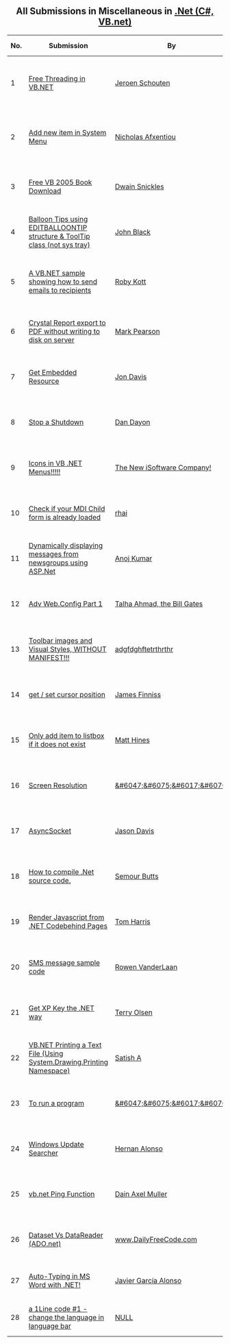 ﻿<div align="center">

## All Submissions in Miscellaneous in [\.Net \(C\#, VB\.net\)](../ByWorld/net-c-vb-net.md)

</div>

No.  | Submission | By   | User Rating
---- | ---------- | ---- | -----------
1 | [Free Threading in VB\.NET<br />](https://github.com/Planet-Source-Code/jeroen-schouten-free-threading-in-vb-net__10-658) | [Jeroen Schouten](../ByAuthor/jeroen-schouten.md) | 4.8 (124 globes from 26 users)
2 | [Add new item in System Menu<br />](https://github.com/Planet-Source-Code/nicholas-afxentiou-add-new-item-in-system-menu__10-1519) | [Nicholas Afxentiou](../ByAuthor/nicholas-afxentiou.md) | 4.7 (56 globes from 12 users)
3 | [Free VB 2005 Book Download<br />](https://github.com/Planet-Source-Code/dwain-snickles-free-vb-2005-book-download__10-4611) | [Dwain Snickles](../ByAuthor/dwain-snickles.md) | 4.9 (39 globes from 8 users)
4 | [Balloon Tips using EDITBALLOONTIP structure &amp; ToolTip class \(not sys tray\)<br />](https://github.com/Planet-Source-Code/john-black-balloon-tips-using-editballoontip-structure-amp-tooltip-class-not-sys-tray__10-7109) | [John Black](../ByAuthor/john-black.md) | 4.6 (37 globes from 8 users)
5 | [A VB\.NET sample showing how to send emails to recipients<br />](https://github.com/Planet-Source-Code/roby-kott-a-vb-net-sample-showing-how-to-send-emails-to-recipients__10-767) | [Roby Kott](../ByAuthor/roby-kott.md) | 2.6 (34 globes from 13 users)
6 | [Crystal Report export to PDF without writing to disk on server<br />](https://github.com/Planet-Source-Code/mark-pearson-crystal-report-export-to-pdf-without-writing-to-disk-on-server__10-1503) | [Mark Pearson](../ByAuthor/mark-pearson.md) | 4.7 (33 globes from 7 users)
7 | [Get Embedded Resource<br />](https://github.com/Planet-Source-Code/jon-davis-get-embedded-resource__10-1102) | [Jon Davis](../ByAuthor/jon-davis.md) | 4.8 (29 globes from 6 users)
8 | [Stop a Shutdown<br />](https://github.com/Planet-Source-Code/dan-dayon-stop-a-shutdown__10-2275) | [Dan Dayon](../ByAuthor/dan-dayon.md) | 4.8 (29 globes from 6 users)
9 | [Icons in VB \.NET Menus\!\!\!\!\!<br />](https://github.com/Planet-Source-Code/the-new-isoftware-company-icons-in-vb-net-menus__10-179) | [The New iSoftware Company\!](../ByAuthor/the-new-isoftware-company.md) | 4.1 (29 globes from 7 users)
10 | [Check if your MDI Child form is already loaded<br />](https://github.com/Planet-Source-Code/rhai-check-if-your-mdi-child-form-is-already-loaded__10-4007) | [rhai](../ByAuthor/rhai.md) | 4.8 (24 globes from 5 users)
11 | [Dynamically displaying messages from newsgroups using ASP\.Net<br />](https://github.com/Planet-Source-Code/anoj-kumar-dynamically-displaying-messages-from-newsgroups-using-asp-net__10-690) | [Anoj Kumar](../ByAuthor/anoj-kumar.md) | 4.6 (23 globes from 5 users)
12 | [Adv Web\.Config Part 1<br />](https://github.com/Planet-Source-Code/talha-ahmad-the-bill-gates-adv-web-config-part-1__10-3534) | [Talha Ahmad, the Bill Gates](../ByAuthor/talha-ahmad-the-bill-gates.md) | 4.2 (21 globes from 5 users)
13 | [Toolbar images and Visual Styles, WITHOUT MANIFEST\!\!\!<br />](https://github.com/Planet-Source-Code/adgfdghftetrthrthr-toolbar-images-and-visual-styles-without-manifest__10-2972) | [adgfdghftetrthrthr](../ByAuthor/adgfdghftetrthrthr.md) | 5.0 (20 globes from 4 users)
14 | [get / set cursor position<br />](https://github.com/Planet-Source-Code/james-finniss-get-set-cursor-position__10-4240) | [James Finniss](../ByAuthor/james-finniss.md) | 4.0 (20 globes from 5 users)
15 | [Only add item to listbox if it does not exist<br />](https://github.com/Planet-Source-Code/matt-hines-only-add-item-to-listbox-if-it-does-not-exist__10-417) | [Matt Hines](../ByAuthor/matt-hines.md) | 4.5 (18 globes from 4 users)
16 | [Screen Resolution<br />](https://github.com/Planet-Source-Code/amp-6047-amp-6075-amp-6017-amp-6070-screen-resolution__10-1766) | [&amp;\#6047;&amp;\#6075;&amp;\#6017;&amp;\#6070;](../ByAuthor/amp-6047-amp-6075-amp-6017-amp-6070.md) | 4.3 (17 globes from 4 users)
17 | [AsyncSocket<br />](https://github.com/Planet-Source-Code/jason-davis-asyncsocket__10-5331) | [Jason Davis](../ByAuthor/jason-davis.md) | 4.3 (17 globes from 4 users)
18 | [How to compile \.Net source code\.<br />](https://github.com/Planet-Source-Code/semour-butts-how-to-compile-net-source-code__10-3622) | [Semour Butts](../ByAuthor/semour-butts.md) | 3.8 (15 globes from 4 users)
19 | [Render Javascript from \.NET Codebehind Pages<br />](https://github.com/Planet-Source-Code/tom-harris-render-javascript-from-net-codebehind-pages__10-112) | [Tom Harris](../ByAuthor/tom-harris.md) | 4.7 (14 globes from 3 users)
20 | [SMS message sample code<br />](https://github.com/Planet-Source-Code/rowen-vanderlaan-sms-message-sample-code__10-1402) | [Rowen VanderLaan](../ByAuthor/rowen-vanderlaan.md) | 4.7 (14 globes from 3 users)
21 | [Get XP Key the \.NET way<br />](https://github.com/Planet-Source-Code/terry-olsen-get-xp-key-the-net-way__10-4834) | [Terry Olsen](../ByAuthor/terry-olsen.md) | 4.7 (14 globes from 3 users)
22 | [VB\.NET Printing a Text File \(Using System\.Drawing\.Printing Namespace\)<br />](https://github.com/Planet-Source-Code/satish-a-vb-net-printing-a-text-file-using-system-drawing-printing-namespace__10-24) | [Satish A](../ByAuthor/satish-a.md) | 5.0 (10 globes from 2 users)
23 | [To run a program<br />](https://github.com/Planet-Source-Code/amp-6047-amp-6075-amp-6017-amp-6070-to-run-a-program__10-1561) | [&amp;\#6047;&amp;\#6075;&amp;\#6017;&amp;\#6070;](../ByAuthor/amp-6047-amp-6075-amp-6017-amp-6070.md) | 5.0 (10 globes from 2 users)
24 | [Windows Update Searcher<br />](https://github.com/Planet-Source-Code/hernan-alonso-windows-update-searcher__10-4262) | [Hernan Alonso](../ByAuthor/hernan-alonso.md) | 5.0 (10 globes from 2 users)
25 | [vb\.net Ping Function<br />](https://github.com/Planet-Source-Code/dain-axel-muller-vb-net-ping-function__10-4311) | [Dain Axel Muller](../ByAuthor/dain-axel-muller.md) | 5.0 (10 globes from 2 users)
26 | [Dataset Vs DataReader \(ADO\.net\)<br />](https://github.com/Planet-Source-Code/www-dailyfreecode-com-dataset-vs-datareader-ado-net__10-5064) | [www\.DailyFreeCode\.com](../ByAuthor/www-dailyfreecode-com.md) | 5.0 (10 globes from 2 users)
27 | [Auto\-Typing in MS Word with \.NET\!<br />](https://github.com/Planet-Source-Code/javier-garc-a-alonso-auto-typing-in-ms-word-with-net__10-1236) | [Javier García Alonso](../ByAuthor/javier-garc-a-alonso.md) | 4.0 (8 globes from 2 users)
28 | [a 1Line code \#1 \- change the language in language bar<br />](https://github.com/Planet-Source-Code/a-1line-code-1-change-the-language-in-language-bar__10-5093) | [NULL](../ByAuthor/empty.md) | 4.0 (8 globes from 2 users)
